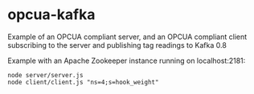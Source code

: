 opcua-kafka
===========

Example of an OPCUA compliant server, and an OPCUA compliant client subscribing to the server and publishing tag readings to Kafka 0.8

Example with an Apache Zookeeper instance running on localhost:2181:
```
node server/server.js
node client/client.js "ns=4;s=hook_weight"
```
